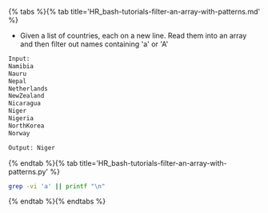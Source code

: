 {% tabs %}{% tab title='HR_bash-tutorials-filter-an-array-with-patterns.md' %}

* Given a list of countries, each on a new line. Read them into an array and then filter out names containing 'a' or 'A'

```txt
Input:
Namibia
Nauru
Nepal
Netherlands
NewZealand
Nicaragua
Niger
Nigeria
NorthKorea
Norway

Output: Niger
```

{% endtab %}{% tab title='HR_bash-tutorials-filter-an-array-with-patterns.py' %}

```sh
grep -vi 'a' || printf "\n"
```

{% endtab %}{% endtabs %}
